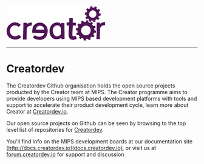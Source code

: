 ![](creator.png)

----------

# Creatordev #

The Creatordev Github organisation holds the open source projects producted by the Creator team at MIPS. The Creator programme aims to provide developers using MIPS based development platforms with tools and support to accelerate their product development cycle, learn more about Creator at [Creatordev.io](http://creatordev.io).

Our open source projects on Github can be seen by browsing to the top level list of repositories for [Creatordev](http://github.com/creatordev).

You'll find info on the MIPS development boards at our documentation site [http://docs.creatordev.io](docs.creatordev.io), or visit us at [forum.creatordev.io](http://forum.creatordev.io) for support and discussion